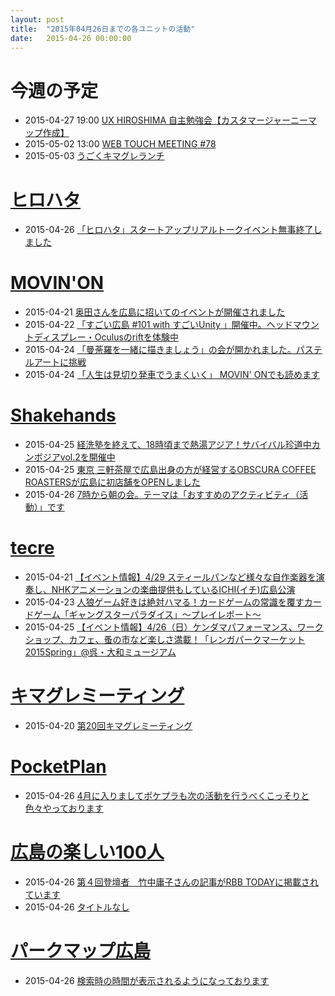 ```yaml
---
layout: post
title:  "2015年04月26日までの各ユニットの活動"
date:   2015-04-26 00:00:00
---
```


# 今週の予定

* 2015-04-27 19:00 [UX HIROSHIMA 自主勉強会【カスタマージャーニーマップ作成】](https://www.facebook.com/events/717496355022233/)
* 2015-05-02 13:00 [WEB TOUCH MEETING #78](https://webtouchmeeting.doorkeeper.jp/events/23878)
* 2015-05-03 [うごくキマグレランチ](http://www.facebook.com/events/1570212226574512/permalink/1570212229907845/)


# [ヒロハタ](http://hiro-hata.com/)

* 2015-04-26 [「ヒロハタ」スタートアップリアルトークイベント無事終了しました](http://hiro-hata.com/post/117379223885)


# [MOVIN'ON](http://coworking-hiroshima.com/)

* 2015-04-21 [奥田さんを広島に招いてのイベントが開催されました](http://www.facebook.com/movinon.hiroshima/photos/a.723999867620794.1073741829.723399384347509/934208816599897/?type=1)
* 2015-04-22 [「すごい広島 #101 with すごいUnity 」開催中。ヘッドマウントディスプレー・Oculusのriftを体験中](http://www.facebook.com/movinon.hiroshima/posts/934677139886398)
* 2015-04-24 [「曼荼羅を一緒に描きましょう」の会が開かれました。パステルアートに挑戦](http://www.facebook.com/movinon.hiroshima/posts/935830773104368)
* 2015-04-24 [「人生は見切り発車でうまくいく」 MOVIN' ONでも読めます](http://www.facebook.com/movinon.hiroshima/posts/935871493100296)


# [Shakehands](http://www.shakehands.jp/)

* 2015-04-25 [経洗塾を終えて、18時頃まで熱湯アジア！サバイバル珍道中カンボジアvol.2を開催中](http://www.facebook.com/CoworkingShakeHands/photos/a.624867490897982.1073741830.592127770838621/921455391239189/?type=1)
* 2015-04-25 [東京 三軒茶屋で広島出身の方が経営するOBSCURA COFFEE ROASTERSが広島に初店舗をOPENしました](http://www.facebook.com/CoworkingShakeHands/photos/a.624867490897982.1073741830.592127770838621/921492327902162/?type=1)
* 2015-04-26 [7時から朝の会。テーマは「おすすめのアクティビティ（活動）」です](http://www.facebook.com/CoworkingShakeHands/photos/a.624867490897982.1073741830.592127770838621/922596001125128/?type=1)


# [tecre](http://tecre.jp/)

* 2015-04-21 [【イベント情報】4/29 スティールパンなど様々な自作楽器を演奏し、NHKアニメーションの楽曲提供もしているICHI(イチ)広島公演](http://tecre.jp/ichi-hiroshima/)
* 2015-04-23 [人狼ゲーム好きは絶対ハマる！カードゲームの常識を覆すカードゲーム「ギャングスターパラダイス」～プレイレポート～](http://tecre.jp/hiroshima-boardgame/)
* 2015-04-25 [【イベント情報】4/26（日）ケンダマパフォーマンス、ワークショップ、カフェ、蚤の市など楽しさ満載！「レンガパークマーケット2015Spring」@呉・大和ミュージアム](http://tecre.jp/yamatomusium-kure/)


# [キマグレミーティング](https://www.facebook.com/kimaguremeeting)

* 2015-04-20 [第20回キマグレミーティング](http://www.facebook.com/kimaguremeeting/posts/811226208953947)


# [PocketPlan](http://pocketplan.wix.com/pocketplan)

* 2015-04-26 [4月に入りましてポケプラも次の活動を行うべくこっそりと色々やっております](http://www.facebook.com/PocketPlan/posts/828051093947531)


# [広島の楽しい100人](https://www.facebook.com/h100parson)

* 2015-04-26 [第４回登壇者　竹中庸子さんの記事がRBB TODAYに掲載されています](http://www.facebook.com/h100parson/posts/1577869325821540)
* 2015-04-26 [タイトルなし](http://www.facebook.com/events/454855551346139/permalink/454855554679472/)


# [パークマップ広島](http://parkmap.eiel.info)

* 2015-04-26 [検索時の時間が表示されるようになっております](http://www.facebook.com/449921165167160/photos/a.452468954912381.1073741827.449921165167160/459789557513654/?type=1)
